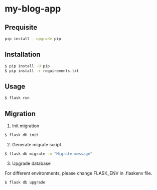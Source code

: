 # my-blog-app

## Prequisite

```bash
pip install --upgrade pip
```

## Installation

```bash
$ pip install -U pip
$ pip install -r requirements.txt
```

## Usage

```bash
$ flask run
```

## Migration

1. Init migration

```bash
$ flask db init
```

2. Generate migrate script

```bash
$ flask db migrate -m "Migrate message"
```

3. Upgrade database

For different environments, please change FLASK_ENV in .flaskenv file.

```bash
$ flask db upgrade
```